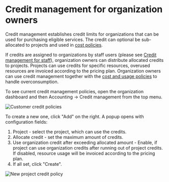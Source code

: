 # Credit management for organization owners

Credit management establishes credit limits for organizations that can be used for purchasing eligible services.
The credit can optional be sub-allocated to projects and used in [cost policies](cost-and-usage-policies.md).

If credits are assigned to organizations by staff users (please see [Credit management for staff](Staff-users/credit-management-staff.md)), organization owners can distribute allocated credits to projects. Projects can use credits for specific resources, overused resources are invoiced according to the pricing plan. Organization owners can use credit management together with the [cost and usage policies](cost-and-usage-policies.md) to handle overconsumption.

To see current credit management policies, open the organization dashboard and then Accounting -> Credit management from the top menu.

![Customer credit policies](img/Customer_credit_management_list.png)

To create a new one, click "Add" on the right. A popup opens with configuration fields:

1. Project - select the project, which can use the credits.
2. Allocate credit - set the maximum amount of credits.
3. Use organization credit after exceeding allocated amount - Enable, if project can use organization credits after running out of project credits. If disabled, resource usage will be invoiced according to the pricing plan.
4. If all set, click "Create".

![New project credit policy](img/Project_credit_new.png)

